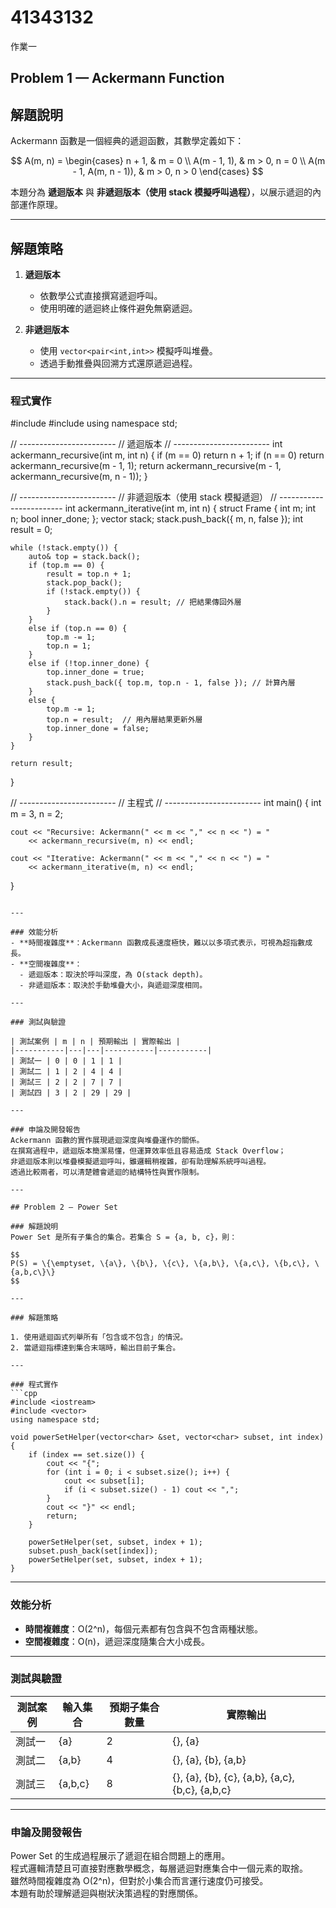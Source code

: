 # 41343132

作業一

## Problem 1 — Ackermann Function

## 解題說明
Ackermann 函數是一個經典的遞迴函數，其數學定義如下：

$$
A(m, n) =
\begin{cases}
n + 1, & m = 0 \\
A(m - 1, 1), & m > 0, n = 0 \\
A(m - 1, A(m, n - 1)), & m > 0, n > 0
\end{cases}
$$

本題分為 **遞迴版本** 與 **非遞迴版本（使用 stack 模擬呼叫過程）**，以展示遞迴的內部運作原理。

---

## 解題策略

1. **遞迴版本**  
   - 依數學公式直接撰寫遞迴呼叫。  
   - 使用明確的遞迴終止條件避免無窮遞迴。

2. **非遞迴版本**  
   - 使用 `vector<pair<int,int>>` 模擬呼叫堆疊。  
   - 透過手動推疊與回溯方式還原遞迴過程。

---

### 程式實作

#include <iostream>
#include <vector>
using namespace std;

// ------------------------
// 遞迴版本
// ------------------------
int ackermann_recursive(int m, int n) {
    if (m == 0) return n + 1;
    if (n == 0) return ackermann_recursive(m - 1, 1);
    return ackermann_recursive(m - 1, ackermann_recursive(m, n - 1));
}

// ------------------------
// 非遞迴版本（使用 stack 模擬遞迴）
// ------------------------
int ackermann_iterative(int m, int n) {
    struct Frame { int m; int n; bool inner_done; };
    vector<Frame> stack;
    stack.push_back({ m, n, false });
    int result = 0;

    while (!stack.empty()) {
        auto& top = stack.back();
        if (top.m == 0) {
            result = top.n + 1;
            stack.pop_back();
            if (!stack.empty()) {
                stack.back().n = result; // 把結果傳回外層
            }
        }
        else if (top.n == 0) {
            top.m -= 1;
            top.n = 1;
        }
        else if (!top.inner_done) {
            top.inner_done = true;
            stack.push_back({ top.m, top.n - 1, false }); // 計算內層
        }
        else {
            top.m -= 1;
            top.n = result;  // 用內層結果更新外層
            top.inner_done = false;
        }
    }

    return result;
}

// ------------------------
// 主程式
// ------------------------
int main() {
    int m = 3, n = 2;

    cout << "Recursive: Ackermann(" << m << "," << n << ") = "
        << ackermann_recursive(m, n) << endl;

    cout << "Iterative: Ackermann(" << m << "," << n << ") = "
        << ackermann_iterative(m, n) << endl;
}

```

---

### 效能分析
- **時間複雜度**：Ackermann 函數成長速度極快，難以以多項式表示，可視為超指數成長。  
- **空間複雜度**：
  - 遞迴版本：取決於呼叫深度，為 O(stack depth)。  
  - 非遞迴版本：取決於手動堆疊大小，與遞迴深度相同。

---

### 測試與驗證

| 測試案例 | m | n | 預期輸出 | 實際輸出 |
|-----------|---|---|-----------|-----------|
| 測試一 | 0 | 0 | 1 | 1 |
| 測試二 | 1 | 2 | 4 | 4 |
| 測試三 | 2 | 2 | 7 | 7 |
| 測試四 | 3 | 2 | 29 | 29 |

---

### 申論及開發報告
Ackermann 函數的實作展現遞迴深度與堆疊運作的關係。  
在撰寫過程中，遞迴版本簡潔易懂，但運算效率低且容易造成 Stack Overflow；  
非遞迴版本則以堆疊模擬遞迴呼叫，雖邏輯稍複雜，卻有助理解系統呼叫過程。  
透過比較兩者，可以清楚體會遞迴的結構特性與實作限制。

---

## Problem 2 — Power Set

### 解題說明
Power Set 是所有子集合的集合。若集合 S = {a, b, c}，則：

$$
P(S) = \{\emptyset, \{a\}, \{b\}, \{c\}, \{a,b\}, \{a,c\}, \{b,c\}, \{a,b,c\}\}
$$

---

### 解題策略

1. 使用遞迴函式列舉所有「包含或不包含」的情況。  
2. 當遞迴指標達到集合末端時，輸出目前子集合。  

---

### 程式實作
```cpp
#include <iostream>
#include <vector>
using namespace std;

void powerSetHelper(vector<char> &set, vector<char> subset, int index) {
    if (index == set.size()) {
        cout << "{";
        for (int i = 0; i < subset.size(); i++) {
            cout << subset[i];
            if (i < subset.size() - 1) cout << ",";
        }
        cout << "}" << endl;
        return;
    }

    powerSetHelper(set, subset, index + 1);
    subset.push_back(set[index]);
    powerSetHelper(set, subset, index + 1);
}
```

---

### 效能分析
- **時間複雜度**：O(2^n)，每個元素都有包含與不包含兩種狀態。  
- **空間複雜度**：O(n)，遞迴深度隨集合大小成長。  

---

### 測試與驗證

| 測試案例 | 輸入集合 | 預期子集合數量 | 實際輸出 |
|-----------|-----------|----------------|-----------|
| 測試一 | {a} | 2 | {}, {a} |
| 測試二 | {a,b} | 4 | {}, {a}, {b}, {a,b} |
| 測試三 | {a,b,c} | 8 | {}, {a}, {b}, {c}, {a,b}, {a,c}, {b,c}, {a,b,c} |

---

### 申論及開發報告
Power Set 的生成過程展示了遞迴在組合問題上的應用。  
程式邏輯清楚且可直接對應數學概念，每層遞迴對應集合中一個元素的取捨。  
雖然時間複雜度為 O(2^n)，但對於小集合而言運行速度仍可接受。  
本題有助於理解遞迴與樹狀決策過程的對應關係。

